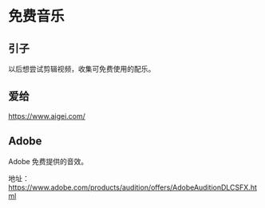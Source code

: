 # 免费音乐

## 引子
以后想尝试剪辑视频，收集可免费使用的配乐。

## 爱给
https://www.aigei.com/

## Adobe
Adobe 免费提供的音效。

地址：https://www.adobe.com/products/audition/offers/AdobeAuditionDLCSFX.html